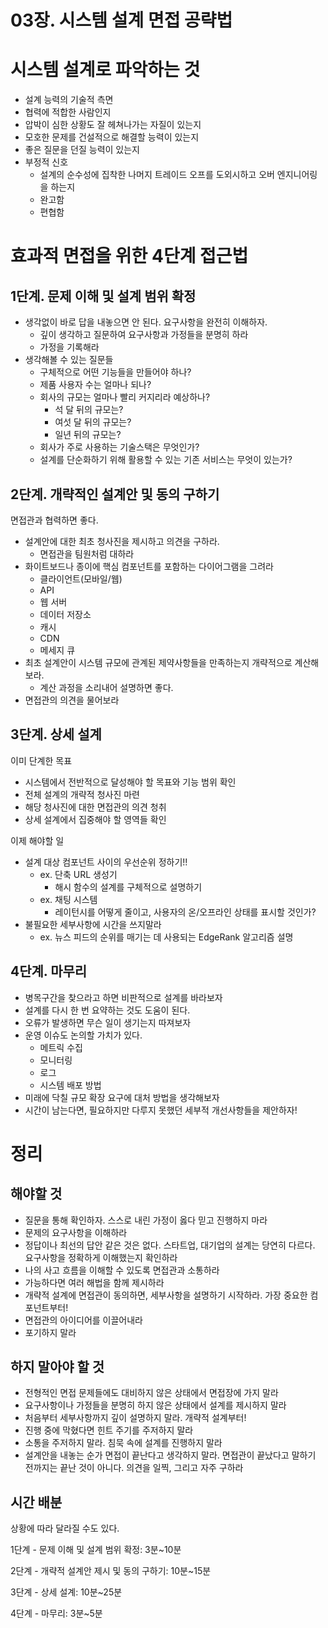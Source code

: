 # 03장. 시스템 설계 면접 공략법

# 시스템 설계로 파악하는 것

- 설계 능력의 기술적 측면
- 협력에 적합한 사람인지
- 압박이 심한 상황도 잘 헤쳐나가는 자질이 있는지
- 모호한 문제를 건설적으로 해결할 능력이 있는지
- 좋은 질문을 던질 능력이 있는지
- 부정적 신호
    - 설계의 순수성에 집착한 나머지 트레이드 오프를 도외시하고 오버 엔지니어링을 하는지
    - 완고함
    - 편협함

# 효과적 면접을 위한 4단계 접근법

## 1단계. 문제 이해 및 설계 범위 확정

- 생각없이 바로 답을 내놓으면 안 된다. 요구사항을 완전히 이해하자.
    - 깊이 생각하고 질문하여 요구사항과 가정들을 분명히 하라
    - 가정을 기록해라
- 생각해볼 수 있는 질문들
    - 구체적으로 어떤 기능들을 만들어야 하나?
    - 제품 사용자 수는 얼마나 되나?
    - 회사의 규모는 얼마나 빨리 커지리라 예상하나?
        - 석 달 뒤의 규모는?
        - 여섯 달 뒤의 규모는?
        - 일년 뒤의 규모는?
    - 회사가 주로 사용하는 기술스택은 무엇인가?
    - 설계를 단순화하기 위해 활용할 수 있는 기존 서비스는 무엇이 있는가?
    

## 2단계. 개략적인 설계안 및 동의 구하기

면접관과 협력하면 좋다.

- 설계안에 대한 최초 청사진을 제시하고 의견을 구하라.
    - 면접관을 팀원처럼 대하라
- 화이트보드나 종이에 핵심 컴포넌트를 포함하는 다이어그램을 그려라
    - 클라이언트(모바일/웹)
    - API
    - 웹 서버
    - 데이터 저장소
    - 캐시
    - CDN
    - 메세지 큐
- 최초 설계안이 시스템 규모에 관계된 제약사항들을 만족하는지 개략적으로 계산해보라.
    - 계산 과정을 소리내어 설명하면 좋다.
- 면접관의 의견을 물어보라

## 3단계. 상세 설계

이미 단계한 목표

- 시스템에서 전반적으로 달성해야 할 목표와 기능 범위 확인
- 전체 설계의 개략적 청사진 마련
- 해당 청사진에 대한 면접관의 의견 청취
- 상세 설계에서 집중해야 할 영역들 확인

이제 해야할 일

- 설계 대상 컴포넌트 사이의 우선순위 정하기!!
    - ex. 단축 URL 생성기
        - 해시 함수의 설계를 구체적으로 설명하기
    - ex. 채팅 시스템
        - 레이턴시를 어떻게 줄이고, 사용자의 온/오프라인 상태를 표시할 것인가?
- 불필요한 세부사항에 시간을 쓰지말라
    - ex. 뉴스 피드의 순위를 매기는 데 사용되는 EdgeRank 알고리즘 설명
    

## 4단계. 마무리

- 병목구간을 찾으라고 하면 비판적으로 설계를 바라보자
- 설계를 다시 한 번 요약하는 것도 도움이 된다.
- 오류가 발생하면 무슨 일이 생기는지 따져보자
- 운영 이슈도 논의할 가치가 있다.
    - 메트릭 수집
    - 모니터링
    - 로그
    - 시스템 배포 방법
- 미래에 닥칠 규모 확장 요구에 대처 방법을 생각해보자
- 시간이 남는다면, 필요하지만 다루지 못했던 세부적 개선사항들을 제안하자!

# 정리

## 해야할 것

- 질문을 통해 확인하자. 스스로 내린 가정이 옳다 믿고 진행하지 마라
- 문제의 요구사항을 이해하라
- 정답이나 최선의 답안 같은 것은 없다. 스타트업, 대기업의 설계는 당연히 다르다. 요구사항을 정확하게 이해했는지 확인하라
- 나의 사고 흐름을 이해할 수 있도록 면접관과 소통하라
- 가능하다면 여러 해법을 함께 제시하라
- 개략적 설계에 면접관이 동의하면, 세부사항을 설명하기 시작하라. 가장 중요한 컴포넌트부터!
- 면접관의 아이디어를 이끌어내라
- 포기하지 말라

## 하지 말아야 할 것

- 전형적인 면접 문제들에도 대비하지 않은 상태에서 면접장에 가지 말라
- 요구사항이나 가정들을 분명히 하지 않은 상태에서 설계를 제시하지 말라
- 처음부터 세부사항까지 깊이 설명하지 말라. 개략적 설계부터!
- 진행 중에 막혔다면 힌트 주기를 주저하지 말라
- 소통을 주저하지 말라. 침묵 속에 설계를 진행하지 말라
- 설계안을 내놓는 순가 면접이 끝난다고 생각하지 말라. 면접관이 끝났다고 말하기 전까지는 끝난 것이 아니다. 의견을 일찍, 그리고 자주 구하라

## 시간 배분

상황에 따라 달라질 수도 있다.

1단계 - 문제 이해 및 설계 범위 확정: 3분~10분

2단계 - 개략적 설계안 제시 및 동의 구하기: 10분~15분

3단계 - 상세 설계: 10분~25분

4단계 - 마무리: 3분~5분